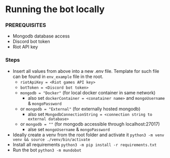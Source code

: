 # Running the bot locally
### PREREQUISITES
- Mongodb database access
- Discord bot token
- Riot API key

### Steps
- Insert all values from above into a new .env file. Template for such file can be found in `env_example` file in the root.
  - `riotApiKey = <Riot games API key>`
  - `botToken = <Discord bot token>`
  - `mongodb = "Docker"` (for local docker container in same network)
    - also set `dockerContainer = <conatainer name>` and `mongoUsername` & `mongoPassword`
  - or `mongodb = "External"` (for externally hosted mongodb)
    - also set `MongodbConnectionString = <connection string to external database>`
  - or `mongodb = ""` (for mongodb accessible through localhost:27017)
    - alse set `mongoUsername` & `mongoPassword`
- Ideally create a venv from the root folder and activate it `python3 -m venv venv && source ./venv/bin/activate`
- Install all requirements `python3 -m pip install -r requirements.txt`
- Run the bot `python3 -m mundobot`
                                                     
